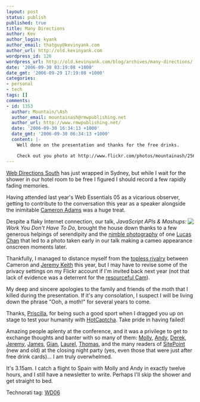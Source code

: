 ```yaml
---
layout: post
status: publish
published: true
title: Many Directions
author: Kev
author_login: kyank
author_email: thatguy@kevinyank.com
author_url: http://old.kevinyank.com
wordpress_id: 126
wordpress_url: http://old.kevinyank.com/blog/archives/many-directions/
date: '2006-09-30 03:19:08 +1000'
date_gmt: '2006-09-29 17:19:08 +1000'
categories:
- personal
- tech
tags: []
comments:
- id: 1353
  author: Mountain/\Ash
  author_email: mountainash@rmwpublishing.net
  author_url: http://www.rmwpublishing.net/
  date: '2006-09-30 16:34:13 +1000'
  date_gmt: '2006-09-30 06:34:13 +1000'
  content: |-
    Well done on the presentation and thanks for the free drinks.

    Check out you photo at http://www.flickr.com/photos/mountainash/256121248/
---
```

<p><a href="http://webdirections.org/">Web Directions South</a> has just wrapped in Sydney, but while I wait for the shower in our hotel room to be free I figured I should record a few rapidly fading memories.</p>
<p>Having attended last year's Web Essentials 05 as a vicarious observer, getting to contribute to the conversation this year as a speaker alongside the inimitable <a href="http://www.themaninblue.com/">Cameron Adams</a> was a huge treat.</p>
<p><a href="http://flickr.com/photos/lucasmoblog/255279578/"><img align="right" src="http://static.flickr.com/90/255279578_9ef9483846_m.jpg" /></a>Despite a flaky Internet connection, our talk, <cite>JavaScript APIs & Mashups: Work You Don't Have To Do</cite>, brought the house down thanks to a few generous helpings of serendipity and the <a href="http://flickr.com/photos/lucasmoblog/255285797/">nimble photography</a> of one <a href="http://lucaschan.com/">Lucas Chan</a> that led to a photo taken early in our talk making a cameo appearance onscreen moments later.</p>
<p>Thankfully, I managed to distance myself from the <a href="http://flickr.com/photos/lucasmoblog/254503317/">topless rivalry</a> between Cameron and <a href="http://domscripting.com/author/">Jeremy Keith</a> this year, but I may have to revise some of the privacy settings on my Flickr account if I'm invited back next year (not that lack of evidence was a deterrent for the <a href="http://flickr.com/photos/lucasmoblog/255285797/">resourceful Cam</a>).</p>
<p>My deep and sincere apologies to the family and friends of the moth that I killed during the presentation. If it's any consolation, I suspect I will be living down the phrase "Ooh, a moth!" for several years to come.</p>
<p>Thanks, <a href="http://www.solidariti.com/">Priscilla</a>, for being such a good sport when I dragged you up on stage to test your humanity with <a href="http://www.hotcaptcha.com/">HotCaptcha</a>. Take pride in having failed!</p>
<p>Amazing people aplenty at the conference, and it was a privilege to get to exchange thoughts and banter with so many of them: <a href="http://molly.com/">Molly</a>, <a href="http://www.stuffandnonsense.co.uk/">Andy</a>, <a href="http://boxofchocolates.ca/">Derek</a>, <a href="http://domscripting.com/author/">Jeremy</a>, <a href="http://www.brothercake.com/">James</a>, <a href="http://webstandardsgroup.org/features/gian-sampson-wild.cfm">Gian</a>, <a href="http://silkcharm.blogspot.com/">Laurel</a>, <a href="http://www.vanderwal.net/">Thomas</a>, and the many readers of <a href="http://www.sitepoint.com/">SitePoint</a> (new and old) at the closing night party (yes, even those that were just after free drink cards)... I am truly overwhelmed.</p>
<p>It's 3.15am. I catch a flight to Spain with Molly and Andy in exactly twelve hours, and I still have a newsletter to write. Perhaps I'll skip the shower and get straight to bed.</p>
<p>Technorati tag: <a rel="tag" href="http://technorati.com/tag/wd06">WD06</a></p>
